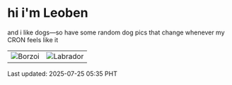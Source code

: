 # hi i'm Leoben

and i like dogs—so have some random dog pics that change whenever my CRON feels like it

|  |  |
|--------|----------|
| ![Borzoi](https://random-dog-vercel.vercel.app/api/random-borzoi?v=1753392947) | ![Labrador](https://random-dog-vercel.vercel.app/api/random-labrador?v=1753392947) |

Last updated: 2025-07-25 05:35 PHT
